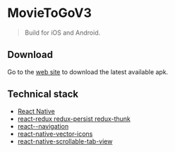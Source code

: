 # MovieToGoV3
> Build for iOS and Android.

## Download
Go to the [web site](https://movietogoweb.herokuapp.com/) to download the latest available apk.

## Technical stack
- [React Native](https://facebook.github.io/react-native/)
- [react-redux redux-persist redux-thunk ](http://redux.js.org/)
- [react--navigation](https://github.com/react-navigation/react-navigation)
- [react-native-vector-icons](https://github.com/oblador/react-native-vector-icons)
- [react-native-scrollable-tab-view](https://github.com/skv-headless/react-native-scrollable-tab-view)
